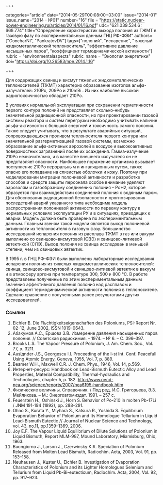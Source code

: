 +++

categories="article"
date="2014-05-29T00:08:00+03:00"
issue="2014-01"
issue_name="2014 - №01"
number="16"
file = "https://static.nuclear-power-engineering.ru/articles/2014/01/16.pdf"
udc="621.039.534.6 : 669.774"
title="Определение характеристик выхода полония из ТЖМТ в газовую фазу по экспериментальным данным ГНЦ РФ-ФЭИ"
authors=["GoncharNI", "PankratovDV"]
tags=["полоний", "испарение", "тяжелый жидкометаллический теплоноситель", "эффективное давление насыщенных паров", "коэффициент термодинамической активности"]
rubric = "environmentalaspects"
rubric_name = "Экология энергетики"
doi="https://doi.org/10.26583/npe.2014.1.16"

+++

Для содержащих свинец и висмут тяжелых жидкометаллических теплоносителей (ТЖМТ) характерно образование изотопов альфа-излучателей: 210Ро, 209Ро и 210mBi . Из них наиболее высокой радиотоксичностью обладает 210Ро.

В условиях нормальной эксплуатации при сохранении герметичности первого контура полоний не представляет сколько-нибудь значительной радиационной опасности, но при проектировании газовой системы реактора и систем перегрузки необходимо учитывать наличие альфа-активности с большой энергией и токсичность самого полония. Также следует учитывать, что в результате аварийных ситуаций, сопровождающихся проливом теплоносителя первого контура или значительной разгерметизацией газовой системы, возможно образование альфа-активных аэрозолей в воздухе и высокоактивных поверхностных загрязнений после их осаждения. Гамма-излучение 210Ро незначительно, и в качестве внешнего излучателя он не представляет опасности. Наибольшее поражение организма вызывает поступление 210Ро пероральным и ингаляционным путем, также опасно его попадание на слизистые оболочки и кожу. Поэтому при моделировании миграции полониевой активности и разработке способов и средств защиты персонала особое внимание уделяют аэрозолям и газообразному соединению полония – РоН2, которое образуется при взаимодействии соединений полония с водяным паром. Для обоснования радиационной безопасности и прогнозирования последствий аварий указанного типа необходима модель распространения полониевой активности по первому контуру в нормальных условиях эксплуатации РУ и в ситуациях, приводящих к аварии. Модель должна быть проверена по экспериментальным данным. Главным звеном такой модели является выход полониевой активности из теплоносителя в газовую фазу. Большинство исследований испарения полония из расплава ТЖМТ в газ или вакуум выполнено со свинцово-висмутовой (СВЭ) и свинцово-литиевой эвтектикой (СЛЭ). Выход полония из свинца исследован в меньшей степени, чем из свинцовых эвтектик.

В 1995 г. в ГНЦ РФ-ФЭИ были выполнены лабораторные исследования испарения полония из тяжелых жидкометаллических теплоносителей: свинца, свинцово-висмутовой и свинцово-литиевой эвтектик в вакуум и в атмосферу аргона при температуре 300, 500 и 800 °С. В работе представлены полученные по этим экспериментальным данным значения эффективного давления полония над расплавом и коэффициент термодинамической активности полония в теплоносителе. Сделано сравнение с полученными ранее результатами других исследователей.

### Ссылки

1. Eichler B. Die Flьchtigkeitseigenschaften des Poloniums, PSI-Report Nr. 02-12, June 2002, ISSN 1019–0643.
2. Абакумов А.С., Ершова З.В. Измерение давления насыщенных паров полония. // Советская радиохимия. – 1974. – № 6. – С. 396–397.
3. Brooks L.S. The Vapoor Pressure of Polonium, J. Am. Chem. Soc., Vol. 77, p. 3211.
4. Auslдnder J.S., Georgescu I.I. Proceeding of the I-st Int. Conf. Peacefull Using Atomic Energy, Geneva, 1955, Vol. 7, p. 389.
5. Beamer W.H., Maxwell C.R. J. Chem. Phys., 1946, Vol. 14, p.569.
6. Интернет-ресурс: Handbook on Lead-Bismuth Eutectic Alloy and Lead Properties, Material Compatibility, Thermal-hydraulics and Technologies, chapter 5, p. 182. http://www.oecd-nea.org/science/reports/2007/nea6195-handbook.htlm
7. Физические величины. Справочник. / Под ред. И.С. Григорьева, Э.З. Мейлихова. – М.: Энергоатомиздат. 1991. – 257 с.
8. Feuerstein H., Oshinski J., Horn S. Behavior of Po-210 in molten Pb-17Li / JNM 191-194 (1992), pp. 288–291.
9. Ohno S., Kurata Y., Miyhara S., Katsura R., Yoshida S. Equilibrium Evaporation Behavior of Polonium and Its Homologue Tellurium in Liquid Lead-Bismuth Eutectic // Journal of Nuclear Science and Technology, vol. 43, no.11, pp.1359–1369, 2006.
10. Joy E.F. The Vapour Liquid Equilibrium of Dilute Solutions of Polonium in Liquid Bismuth, Report MLM-987, Mound Laboratory, Miamisburg, Ohio, 1963.
11. Buongiorno J., Larson J., Czerwinsky K.R. Speciation of Polonium Released from Molten Lead Bismuth, Radiochim. Acta, 2003, Vol. 91, pp. 153–158.
12. Neuhausen J., Kцster U., Eichler B. Investigation of Evaporation Characteristics of Polonium and its Lighter Homologues Selenium and Tellurium from Liquid Pb-Bi-eutecticum, Radiochim. Acta, 2004, Vol. 92, pp. 917–923.